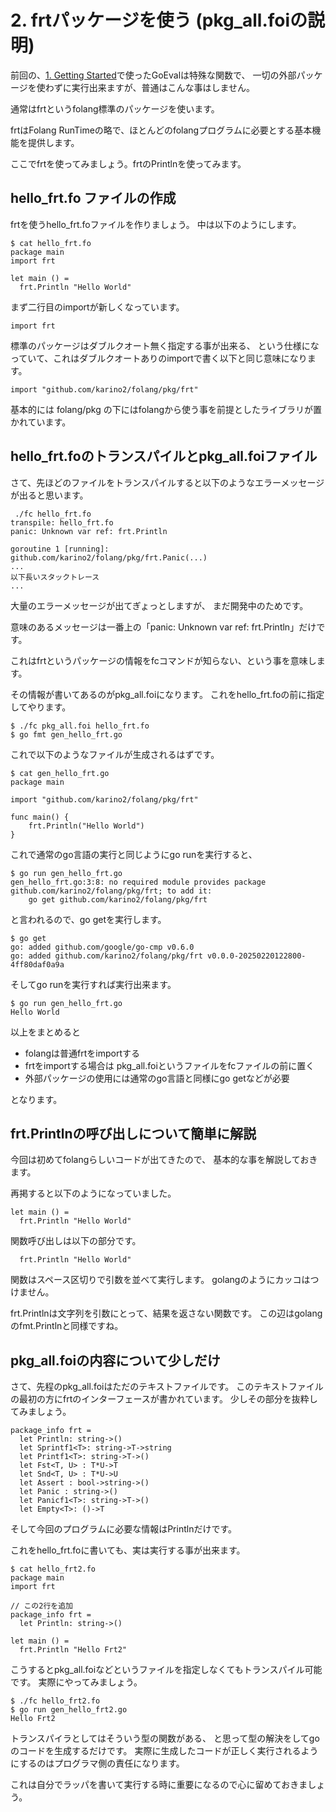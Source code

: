 # 2. frtパッケージを使う (pkg_all.foiの説明)

前回の、[1. Getting Started](GettingStarted_ja.md)で使ったGoEvalは特殊な関数で、
一切の外部パッケージを使わずに実行出来ますが、普通はこんな事はしません。

通常はfrtというfolang標準のパッケージを使います。

frtはFolang RunTimeの略で、ほとんどのfolangプログラムに必要とする基本機能を提供します。

ここでfrtを使ってみましょう。frtのPrintlnを使ってみます。

## hello_frt.fo ファイルの作成

frtを使うhello_frt.foファイルを作りましょう。
中は以下のようにします。

```
$ cat hello_frt.fo
package main
import frt

let main () =
  frt.Println "Hello World"

```

まず二行目のimportが新しくなっています。

```
import frt
```

標準のパッケージはダブルクオート無く指定する事が出来る、
という仕様になっていて、これはダブルクオートありのimportで書く以下と同じ意味になります。

```
import "github.com/karino2/folang/pkg/frt"
```

基本的には folang/pkg の下にはfolangから使う事を前提としたライブラリが置かれています。

## hello_frt.foのトランスパイルとpkg_all.foiファイル

さて、先ほどのファイルをトランスパイルすると以下のようなエラーメッセージが出ると思います。

```
 ./fc hello_frt.fo
transpile: hello_frt.fo
panic: Unknown var ref: frt.Println

goroutine 1 [running]:
github.com/karino2/folang/pkg/frt.Panic(...)
...
以下長いスタックトレース
...
```

大量のエラーメッセージが出てぎょっとしますが、
まだ開発中のためです。

意味のあるメッセージは一番上の「panic: Unknown var ref: frt.Println」だけです。

これはfrtというパッケージの情報をfcコマンドが知らない、という事を意味します。

その情報が書いてあるのがpkg_all.foiになります。
これをhello_frt.foの前に指定してやります。

```
$ ./fc pkg_all.foi hello_frt.fo
$ go fmt gen_hello_frt.go
```

これで以下のようなファイルが生成されるはずです。

```
$ cat gen_hello_frt.go
package main

import "github.com/karino2/folang/pkg/frt"

func main() {
	frt.Println("Hello World")
}
```

これで通常のgo言語の実行と同じようにgo runを実行すると、

```
$ go run gen_hello_frt.go
gen_hello_frt.go:3:8: no required module provides package github.com/karino2/folang/pkg/frt; to add it:
	go get github.com/karino2/folang/pkg/frt
```

と言われるので、go getを実行します。

```
$ go get
go: added github.com/google/go-cmp v0.6.0
go: added github.com/karino2/folang/pkg/frt v0.0.0-20250220122800-4ff80daf0a9a
```

そしてgo runを実行すれば実行出来ます。

```
$ go run gen_hello_frt.go
Hello World
```

以上をまとめると

- folangは普通frtをimportする
- frtをimportする場合は pkg_all.foiというファイルをfcファイルの前に置く
- 外部パッケージの使用には通常のgo言語と同様にgo getなどが必要

となります。

## frt.Printlnの呼び出しについて簡単に解説

今回は初めてfolangらしいコードが出てきたので、
基本的な事を解説しておきます。

再掲すると以下のようになっていました。

```
let main () =
  frt.Println "Hello World"
```

関数呼び出しは以下の部分です。

```
  frt.Println "Hello World"
```

関数はスペース区切りで引数を並べて実行します。
golangのようにカッコはつけません。

frt.Printlnは文字列を引数にとって、結果を返さない関数です。
この辺はgolangのfmt.Printlnと同様ですね。

## pkg_all.foiの内容について少しだけ

さて、先程のpkg_all.foiはただのテキストファイルです。
このテキストファイルの最初の方にfrtのインターフェースが書かれています。
少しその部分を抜粋してみましょう。

```
package_info frt =
  let Println: string->()
  let Sprintf1<T>: string->T->string
  let Printf1<T>: string->T->()
  let Fst<T, U> : T*U->T
  let Snd<T, U> : T*U->U
  let Assert : bool->string->()
  let Panic : string->()
  let Panicf1<T>: string->T->()
  let Empty<T>: ()->T
```

そして今回のプログラムに必要な情報はPrintlnだけです。

これをhello_frt.foに書いても、実は実行する事が出来ます。

```
$ cat hello_frt2.fo
package main
import frt

// この2行を追加
package_info frt =
  let Println: string->()

let main () =
  frt.Println "Hello Frt2"
```

こうするとpkg_all.foiなどというファイルを指定しなくてもトランスパイル可能です。
実際にやってみましょう。

```
$ ./fc hello_frt2.fo
$ go run gen_hello_frt2.go
Hello Frt2
```

トランスパイラとしてはそういう型の関数がある、
と思って型の解決をしてgoのコードを生成するだけです。
実際に生成したコードが正しく実行されるようにするのはプログラマ側の責任になります。

これは自分でラッパを書いて実行する時に重要になるので心に留めておきましょう。
